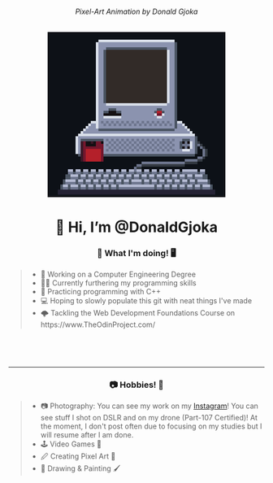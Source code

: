 <h6 align="center" >Pixel-Art Animation by Donald Gjoka</h6>
<p align="center">
    <img src="Assets/GitHubMonitor (500).webp" alt="Pixel-Art Animation of a Computer Booting up then shutting down.">


<h1 align="center" >👋 Hi, I’m @DonaldGjoka </h1>
<h3 align="center" >📓 What I'm doing! 🖥️</h3>


<!--- Horrible mix of markdown and HTML lol | Will redo at some point later. --->
> <ul >
>  <li> 🏫 Working on a Computer Engineering Degree</li>
>  <li> 👨‍💻 Currently furthering my programming skills</li>
>  <li>🌱 Practicing programming with C++</li>
>  <li>💻 Hoping to slowly populate this git with neat things I've made</li>
>  <li>🌩 Tackling the Web Development Foundations Course on https://www.TheOdinProject.com/</li>
> </ul>

<br><hr>
---
<h3 align="center">📷 Hobbies! 🎨</h3>

> <ul > 
> <li> 📷 Photography: You can see my work on my <a href="https://www.instagram.com/dongjoka/">Instagram</a>! You can see stuff I shot on DSLR and on my drone (Part-107 Certified)! At the moment, I don't post often due to focusing on my studies but I will resume after I am done.  </li>
> <li>🕹️ Video Games 👾</li>
> <li> 🖉 Creating Pixel Art 🎨</li>
> <li> 🎨 Drawing & Painting 🖌️</li>
> </ul>


<!---


DonaldGjoka/DonaldGjoka is a ✨ special ✨ repository because its `README.md` (this file) appears on your GitHub profile.
You can click the Preview link to take a look at your changes.


https://rahuldkjain.github.io/gh-profile-readme-generator/

--->



